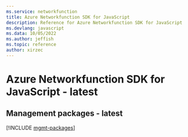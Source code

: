 ```yaml
---
ms.service: networkfunction
title: Azure Networkfunction SDK for JavaScript
description: Reference for Azure Networkfunction SDK for JavaScript
ms.devlang: javascript
ms.data: 10/05/2022
ms.author: jeffish
ms.topic: reference
author: xirzec
---
```

# Azure Networkfunction SDK for JavaScript - latest

## Management packages - latest
[!INCLUDE [mgmt-packages](networkfunction-mgmt-index.md)]